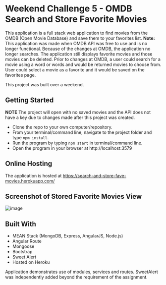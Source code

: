 Weekend Challenge 5 - OMDB Search and Store Favorite Movies
===========================================================

This application is a full stack web application to find movies from the OMDB (Open Movie Database) and save them to your favorites list.  **Note:** This application was made when OMDB API was free to use and is no longer functional.  Because of the changes at OMDB, the application no longer searches.  The application still displays favorite movies and those movies can be deleted.  Prior to changes at OMDB, a user could search for a movie using a word or words and would be returned movies to choose from.  User could select a movie as a favorite and it would be saved on the favorites page.

This project was built over a weekend.

Getting Started
---------------

**NOTE** The project will open with no saved movies and the API does not have a key due to changes made after this project was created.  

* Clone the repo to your own computer/repository.
* From your terminal/command line, navigate to the project folder and type `npm install`.
* Run the program by typing `npm start` in terminal/command line.
* Open the program in your browser at http://localhost:3579


Online Hosting
-----------------

The application is hosted at https://search-and-store-fave-movies.herokuapp.com/

Screenshot of Stored Favorite Movies View
-----------------------------------------

![image](https://user-images.githubusercontent.com/25421749/28001210-8c58ab36-64f0-11e7-8808-471a998bcc8f.png")

Built With
----------

* MEAN Stack (MongoDB, Express, AngularJS, Node.js)
* Angular Route
* Mongoose
* Bootstrap
* Sweet Alert
* Hosted on Heroku

Application demonstrates use of modules, services and routes.  SweetAlert was independently added beyond the requirement of the assignment.
